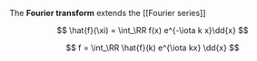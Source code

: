 The **Fourier transform** extends the [[Fourier series]]

$$
\hat{f}(\xi) = \int_\RR f(x) e^{-\iota k x}\dd{x}
$$

$$
f = \int_\RR \hat{f}(k) e^{\iota kx} \dd{x}
$$